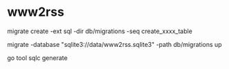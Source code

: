 # www2rss

migrate create -ext sql -dir db/migrations -seq create_xxxx_table

migrate -database "sqlite3://data/www2rss.sqlite3" -path db/migrations up

go tool sqlc generate
